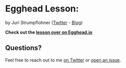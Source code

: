 # Egghead Lesson: 

by Juri Strumpflohner ([Twitter](https://twitter.com/juristr) - [Blog](https://juristr.com/blog))

**Check out the [lesson over on Egghead.io](https://egghead.io/lessons/build-and-deploy-your-angular-app-to-firebase-hosting)**

## Questions?

Feel free to reach out to me [on Twitter](https://twitter.com/juristr) or [open an issue](https://github.com/juristr/egghead-ng-deploy-firebase/issues).
